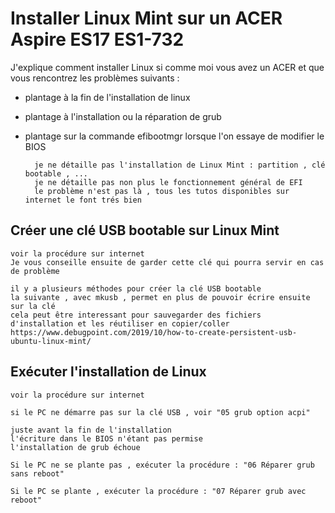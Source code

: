 # Installer Linux Mint sur un ACER Aspire ES17 ES1-732

J'explique comment installer Linux si comme moi vous avez un ACER et que vous rencontrez les problèmes suivants :

- plantage à la fin de l'installation de linux
- plantage à l'installation ou la réparation de grub
- plantage sur la commande efibootmgr lorsque l'on essaye de modifier le BIOS

		je ne détaille pas l'installation de Linux Mint : partition , clé bootable , ... 
		je ne détaille pas non plus le fonctionnement général de EFI
		le problème n'est pas là , tous les tutos disponibles sur internet le font trés bien

## Créer une clé USB bootable sur Linux Mint

	voir la procédure sur internet
	Je vous conseille ensuite de garder cette clé qui pourra servir en cas de problème
	
	il y a plusieurs méthodes pour créer la clé USB bootable
	la suivante , avec mkusb , permet en plus de pouvoir écrire ensuite sur la clé
	cela peut être interessant pour sauvegarder des fichiers d'installation et les réutiliser en copier/coller
	https://www.debugpoint.com/2019/10/how-to-create-persistent-usb-ubuntu-linux-mint/


## Exécuter l'installation de Linux

	voir la procédure sur internet
	
	si le PC ne démarre pas sur la clé USB , voir "05 grub option acpi"
	
	juste avant la fin de l'installation
	l'écriture dans le BIOS n'étant pas permise
	l'installation de grub échoue
	
	Si le PC ne se plante pas , exécuter la procédure : "06 Réparer grub sans reboot"
	
	Si le PC se plante , exécuter la procédure : "07 Réparer grub avec reboot"
